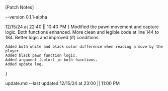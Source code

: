 [Patch Notes]

--version 0.1.1-alpha

12/15/24 at 22:40 || 10:40 PM
{
    Modified the pawn movement and capture logic.
    Both functions enhanced.
    More clean and legible code at line 144 to 184.
    Better logic and improved (if) conditions.

    Added both white and black color difference when reading a move by the player.
    Added black pawn function logic.
    Added argument (color) in both functions.
    Added update log.
}

update.md --last updated 12/15/24 at 23:00 || 11:00 PM